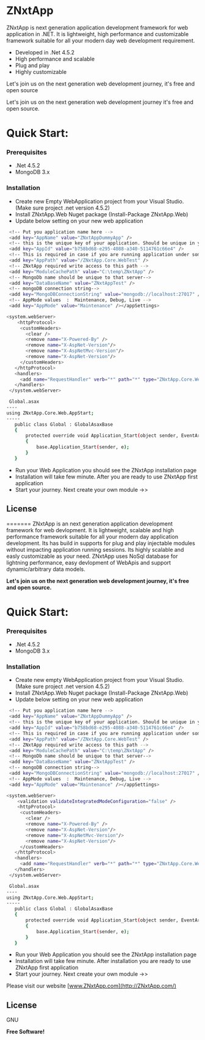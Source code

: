 # ZNxtApp

ZNxtApp is next generation application development framework for web application in .NET. It is lightweight, high performance and customizable framework suitable for all your modern day web development requirement.

- Developed in .Net 4.5.2
- High performance and scalable
- Plug and play
- Highly customizable

Let's join us on the next generation web development journey, it's free and open source

Let's join us on the next generation web development journey it's free and open source.
# Quick Start:
### Prerequisites
  - .Net 4.5.2 
  - MongoDB 3.x
### Installation
  - Create new Empty WebApplication project from your Visual Studio. (Make sure project .net  version 4.5.2)
  - Install ZNxtApp.Web Nuget package (Install-Package ZNxtApp.Web) 
  - Update below setting on your new web application 
   ```sh <appSettings>
    <!-- Put you application name here -->
    <add key="AppName" value="ZNxtAppDummyApp" />
    <!-- this is the unique key of your application. Should be unique in your environments  -->
    <add key="AppId" value="b758bd68-e295-4088-a340-5114761c66e4" />
    <!-- This is required in case if you are running application under some virtual directory in IIS-->
    <add key="AppPath" value="/ZNxtApp.Core.WebTest" />
    <!-- ZNxtApp required write access to this path -->
    <add key="ModuleCachePath" value="C:\temp\ZNxtApp" />
    <!-- MongoDb name should be unique to that server-->
    <add key="DataBaseName" value="ZNxtAppTest" />
    <!-- mongoDB connection string-->
    <add key="MongoDBConnectionString" value="mongodb://localhost:27017" />
    <!-- AppMode values  :  Maintenance, Debug, Live -->
    <add key="AppMode" value="Maintenance" /></appSettings>
```
 ```sh
 <system.webServer>
     <httpProtocol>
      <customHeaders>
        <clear />
        <remove name="X-Powered-By" />
        <remove name="X-AspNet-Version"/>
        <remove name="X-AspNetMvc-Version"/>
        <remove name="X-AspNet-Version"/>                
      </customHeaders>
    </httpProtocol>
    <handlers>
      <add name="RequestHandler" verb="*" path="*" type="ZNxtApp.Core.Web.Handler.RequestHandler"  allowPathInfo ="true"  preCondition ="integratedMode" />
    </handlers>
  </system.webServer>
  ``` 
 ```sh 
  Global.asax
----
using ZNxtApp.Core.Web.AppStart;
-----
    public class Global : GlobalAsaxBase
    {
        protected override void Application_Start(object sender, EventArgs e)
        {
            base.Application_Start(sender, e);
        }
    }
 ```
 - Run your Web Application you should see the ZNxtApp installation page
 - Installation will take few minute. After you are ready to use ZNxtApp first application
 - Start your journey. Next create your own module ->>  
  
 
 License
----

=======
ZNxtApp is an next generation application development framework for web devlopment. It is lightweight, scalable and high performance framework suitable for all your modern day application development. Its has build in supports for plug and play injectable modules without impacting application running sessions. Its highly scalable and easly customizable as your need. ZNxtApp uses NoSql database for lightning performance, easy devlopment of WebApis and support dynamic/arbitrary data models.

**Let's join us on the next generation web development journey, it's free and open source.**

# Quick Start:
### Prerequisites
  - .Net 4.5.2 
  - MongoDB 3.x
### Installation
  - Create new empty WebApplication project from your Visual Studio. (Make sure project .net  version 4.5.2)
  - Install ZNxtApp.Web Nuget package (Install-Package ZNxtApp.Web) 
  - Update below setting on your new web application 
   ```sh <appSettings>
    <!-- Put you application name here -->
    <add key="AppName" value="ZNxtAppDummyApp" />
    <!-- this is the unique key of your application. Should be unique in your environments  -->
    <add key="AppId" value="b758bd68-e295-4088-a340-5114761c66e4" />
    <!-- This is required in case if you are running application under some virtual directory in IIS-->
    <add key="AppPath" value="/ZNxtApp.Core.WebTest" />
    <!-- ZNxtApp required write access to this path -->
    <add key="ModuleCachePath" value="C:\temp\ZNxtApp" />
    <!-- MongoDb name should be unique to that server-->
    <add key="DataBaseName" value="ZNxtAppTest" />
    <!-- mongoDB connection string-->
    <add key="MongoDBConnectionString" value="mongodb://localhost:27017" />
    <!-- AppMode values  :  Maintenance, Debug, Live -->
    <add key="AppMode" value="Maintenance" /></appSettings>
```
 ```sh
 <system.webServer>
     <validation validateIntegratedModeConfiguration="false" />
     <httpProtocol>
      <customHeaders>
        <clear />
        <remove name="X-Powered-By" />
        <remove name="X-AspNet-Version"/>
        <remove name="X-AspNetMvc-Version"/>
        <remove name="X-AspNet-Version"/>                
      </customHeaders>
    </httpProtocol>
    <handlers>
      <add name="RequestHandler" verb="*" path="*" type="ZNxtApp.Core.Web.Handler.RequestHandler"  allowPathInfo ="true"  preCondition ="integratedMode" />
    </handlers>
  </system.webServer>
  ``` 
 ```sh 
  Global.asax
----
using ZNxtApp.Core.Web.AppStart;
-----
    public class Global : GlobalAsaxBase
    {
        protected override void Application_Start(object sender, EventArgs e)
        {
            base.Application_Start(sender, e);
        }
    }
 ```
 - Run your Web Application you should see the ZNxtApp installation page
 - Installation will take few minute. After installation you are ready to use ZNxtApp first application
 - Start your journey. Next create your own module ->>  
  
 Please visit our website [www.ZNxtApp.com](http://ZNxtApp.com/)
 
 License
----

GNU


**Free Software!**

